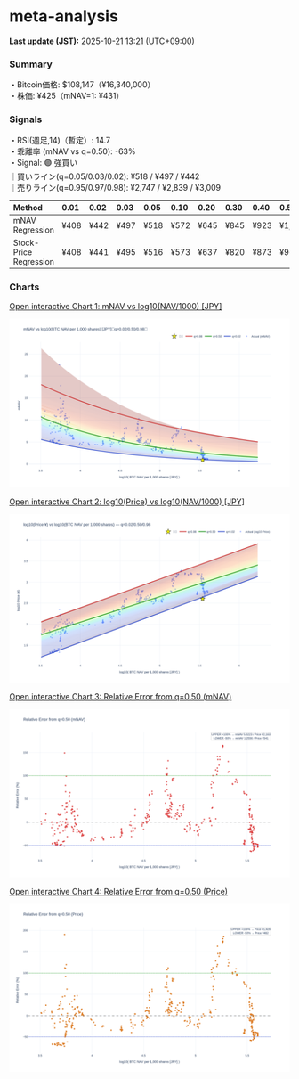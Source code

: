 # meta-analysis


<!--REPORT:START-->
**Last update (JST):** 2025-10-21 13:21 (UTC+09:00)

### Summary
・Bitcoin価格: $108,147（¥16,340,000）  
・株価: ¥425（mNAV=1: ¥431）

### Signals
・RSI(週足,14)（暫定）: 14.7  
・乖離率 (mNAV vs q=0.50): -63%  
・Signal: 🟣 強買い  
｜買いライン(q=0.05/0.03/0.02): ¥518 / ¥497 / ¥442  
｜売りライン(q=0.95/0.97/0.98): ¥2,747 / ¥2,839 / ¥3,009

| Method                 | 0.01   | 0.02   | 0.03   | 0.05   | 0.10   | 0.20   | 0.30   | 0.40   | 0.50   | 0.60   | 0.70   | 0.80   | 0.90   | 0.95   | 0.97   | 0.98   | 0.99   |
|:-----------------------|:-------|:-------|:-------|:-------|:-------|:-------|:-------|:-------|:-------|:-------|:-------|:-------|:-------|:-------|:-------|:-------|:-------|
| mNAV Regression        | ¥408   | ¥442   | ¥497   | ¥518   | ¥572   | ¥645   | ¥845   | ¥923   | ¥1,082 | ¥1,271 | ¥1,393 | ¥1,778 | ¥2,395 | ¥2,747 | ¥2,839 | ¥3,009 | ¥3,015 |
| Stock-Price Regression | ¥408   | ¥441   | ¥495   | ¥516   | ¥573   | ¥637   | ¥820   | ¥873   | ¥965   | ¥1,128 | ¥1,300 | ¥1,741 | ¥2,246 | ¥2,450 | ¥2,501 | ¥2,750 | ¥2,764 |

### Charts
[Open interactive Chart 1: mNAV vs log10(NAV/1000) [JPY]](https://tkzm240.github.io/meta-analysis/fig1.html)

![fig1](assets/fig1.png)

[Open interactive Chart 2: log10(Price) vs log10(NAV/1000) [JPY]](https://tkzm240.github.io/meta-analysis/fig2.html)

![fig2](assets/fig2.png)

[Open interactive Chart 3: Relative Error from q=0.50 (mNAV)](https://tkzm240.github.io/meta-analysis/fig3.html)

![fig3](assets/fig3.png)

[Open interactive Chart 4: Relative Error from q=0.50 (Price)](https://tkzm240.github.io/meta-analysis/fig4.html)

![fig4](assets/fig4.png)
<!--REPORT:END-->
